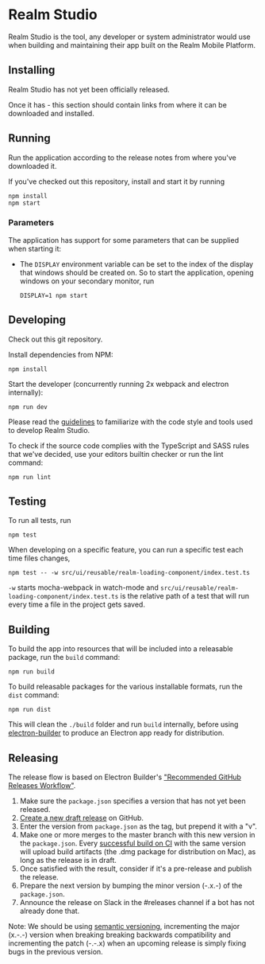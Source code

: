 # Realm Studio

Realm Studio is the tool, any developer or system administrator would use when building and maintaining their app built
on the Realm Mobile Platform.

## Installing

Realm Studio has not yet been officially released.

Once it has - this section should contain links from where it can be downloaded and installed.

## Running

Run the application according to the release notes from where you've downloaded it.

If you've checked out this repository, install and start it by running

    npm install
    npm start

### Parameters

The application has support for some parameters that can be supplied when starting it:

- The `DISPLAY` environment variable can be set to the index of the display that windows should be created on.
  So to start the application, opening windows on your secondary monitor, run

      DISPLAY=1 npm start


## Developing

Check out this git repository.

Install dependencies from NPM:

    npm install

Start the developer (concurrently running 2x webpack and electron internally):

    npm run dev

Please read the [guidelines](./GUIDELINES.md) to familiarize with the code style and tools used to develop Realm Studio.

To check if the source code complies with the TypeScript and SASS rules that we've decided, use your editors builtin
checker or run the lint command:

    npm run lint

## Testing

To run all tests, run

    npm test

When developing on a specific feature, you can run a specific test each time files changes,

    npm test -- -w src/ui/reusable/realm-loading-component/index.test.ts

`-w` starts mocha-webpack in watch-mode and `src/ui/reusable/realm-loading-component/index.test.ts` is the relative path
of a test that will run every time a file in the project gets saved.

## Building

To build the app into resources that will be included into a releasable package, run the `build` command:

    npm run build

To build releasable packages for the various installable formats, run the `dist` command:

    npm run dist

This will clean the `./build` folder and run `build` internally, before using
[electron-builder](https://www.npmjs.com/package/electron-builder) to produce an Electron app ready for distribution.

## Releasing

The release flow is based on Electron Builder's ["Recommended GitHub Releases Workflow"](https://www.electron.build/publishing-artifacts).

1. Make sure the `package.json` specifies a version that has not yet been released.
2. [Create a new draft release](https://github.com/realm/realm-studio/releases/new) on GitHub.
  1. Enter the version from `package.json` as the tag, but prepend it with a "v".
  2. Make one or more merges to the master branch with this new version in the `package.json`. Every [successful build on CI](https://ci.realm.io/blue/organizations/jenkins/realm%2Frealm-studio/activity/) with the same version will upload build artifacts (the .dmg package for distribution on Mac), as long as the release is in draft.
  3. Once satisfied with the result, consider if it's a pre-release and publish the release.
3. Prepare the next version by bumping the minor version (-.x.-) of the `package.json`.
4. Announce the release on Slack in the #releases channel if a bot has not already done that.

Note: We should be using [semantic versioning](http://semver.org/), incrementing the major (x.-.-) version when breaking
breaking backwards compatibility and incrementing the patch (-.-.x) when an upcoming release is simply fixing bugs in the
previous version.
